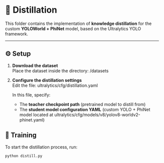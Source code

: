# 🧠 Distillation

This folder contains the implementation of **knowledge distillation** for the custom **YOLOWorld + PhiNet** model, based on the Ultralytics YOLO framework.

---

## ⚙️ Setup

1. **Download the dataset**  
   Place the dataset inside the directory: /datasets

2. **Configure the distillation settings**  
   Edit the file: ultralytics/cfg/distillation.yaml

   In this file, specify:
    - The **teacher checkpoint path** (pretrained model to distill from)  
    - The **student model configuration YAML** (custom YOLO + PhiNet model located at ultralytics/cfg/models/v8/yolov8-worldv2-phinet.yaml)

## 🚀 Training

To start the distillation process, run:
```bash
python distill.py
